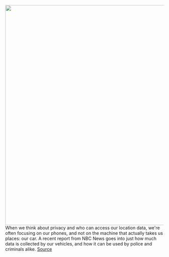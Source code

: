 <img src='https://cdn.vox-cdn.com/thumbor/Xw0-kqkmEFXYxRlwRdo_g9RGtos=/0x0:3120x2080/1200x800/filters:focal(1311x791:1809x1289)/cdn.vox-cdn.com/uploads/chorus_image/image/68590525/DSCF1984_2.0.jpg' width='700px' /><br/>
When we think about privacy and who can access our location data, we're often focusing on our phones, and not on the machine that actually takes us places: our car. A recent report from NBC News goes into just how much data is collected by our vehicles, and how it can be used by police and criminals alike.
<a href='https://www.theverge.com/2020/12/28/22203587/car-recorded-data-investigation-stalking-privacy-concerns'> Source <a/>